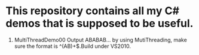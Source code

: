 # This repository contains all my C# demos that is supposed to be useful.
1. MultiThreadDemo00
   Output ABABAB... by using MutiThreading, make sure the format is ^(AB)+$.Build under VS2010.

